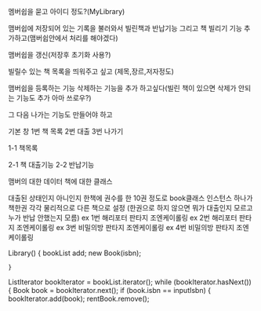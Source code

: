
멤버쉽을 묻고 아이디 정도?(MyLibrary)

맴버쉽에 저장되어 있는 기록을 불러와서 빌린책과 반납기능 그리고 책 빌리기 기능 추가하고(맴버쉽안에서 처리를 해야겠다)

맴버쉽을 갱신(저장후 초기화 사용?)

빌릴수 있는 책 목록을 띄워주고 싶고 (제목,장르,저자정도)

맴버쉽을 등록하는 기능 삭제하는 기능을 추가 하고싶다(빌린 책이 있으면 삭제가 안되는 기능도 추가 아마 쓰로우?)

그 다음 나가는 기능도 만들어야 하고

기본 창 1번 책 목록  2번 대출  3번 나가기

1-1 책목록 

2-1 책 대출기능 2-2 반납기능

맴버의 대한 데이터 책에 대한 클래스

대출된 상태인지 아니인지 한책에 권수를 한 10권 정도로
book클래스 인스턴스 하나가 책한권 각각 물리적으로 다른 책으로 설정 (한권으로 하지 않으면 뭐가 대출인지 모르고 누가 반납 안했는지 모름)
ex 1번 해리포터 판타지 조엔케이롤링
ex 2번 해리포터 판타지 조엔케이롤링
ex 3번 비밀의방 판타지 조엔케이롤링
ex 4번 비밀의방 판타지 조엔케이롤링

Library() {
bookList add;
new Book(isbn);


    }
ListIterator<Book> bookIterator = bookList.iterator();
while (bookIterator.hasNext()) {
Book book = bookIterator.next();
if (book.isbn == inputIsbn) {
bookIterator.add(book);
rentBook.remove();